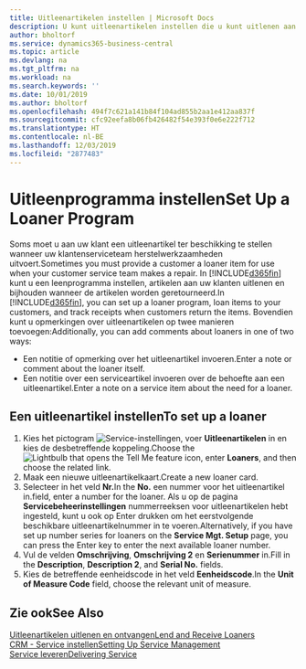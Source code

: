 ```yaml
---
title: Uitleenartikelen instellen | Microsoft Docs
description: U kunt uitleenartikelen instellen die u kunt uitlenen aan klanten ter vervanging van serviceartikelen waarvoor service wordt uitgevoerd.
author: bholtorf
ms.service: dynamics365-business-central
ms.topic: article
ms.devlang: na
ms.tgt_pltfrm: na
ms.workload: na
ms.search.keywords: ''
ms.date: 10/01/2019
ms.author: bholtorf
ms.openlocfilehash: 494f7c621a141b84f104ad855b2aa1e412aa837f
ms.sourcegitcommit: cfc92eefa8b06fb426482f54e393f0e6e222f712
ms.translationtype: HT
ms.contentlocale: nl-BE
ms.lasthandoff: 12/03/2019
ms.locfileid: "2877483"
---
```

# <a name="set-up-a-loaner-program"></a><span data-ttu-id="d7a8b-103">Uitleenprogramma instellen</span><span class="sxs-lookup"><span data-stu-id="d7a8b-103">Set Up a Loaner Program</span></span>
<span data-ttu-id="d7a8b-104">Soms moet u aan uw klant een uitleenartikel ter beschikking te stellen wanneer uw klantenserviceteam herstelwerkzaamheden uitvoert.</span><span class="sxs-lookup"><span data-stu-id="d7a8b-104">Sometimes you must provide a customer a loaner item for use when your customer service team makes a repair.</span></span> <span data-ttu-id="d7a8b-105">In [!INCLUDE[d365fin](includes/d365fin_md.md)] kunt u een leenprogramma instellen, artikelen aan uw klanten uitlenen en bijhouden wanneer de artikelen worden geretourneerd.</span><span class="sxs-lookup"><span data-stu-id="d7a8b-105">In [!INCLUDE[d365fin](includes/d365fin_md.md)], you can set up a loaner program, loan items to your customers, and track receipts when customers return the items.</span></span> <span data-ttu-id="d7a8b-106">Bovendien kunt u opmerkingen over uitleenartikelen op twee manieren toevoegen:</span><span class="sxs-lookup"><span data-stu-id="d7a8b-106">Additionally, you can add comments about loaners in one of two ways:</span></span>  
  
* <span data-ttu-id="d7a8b-107">Een notitie of opmerking over het uitleenartikel invoeren.</span><span class="sxs-lookup"><span data-stu-id="d7a8b-107">Enter a note or comment about the loaner itself.</span></span>  
* <span data-ttu-id="d7a8b-108">Een notitie over een serviceartikel invoeren over de behoefte aan een uitleenartikel.</span><span class="sxs-lookup"><span data-stu-id="d7a8b-108">Enter a note on a service item about the need for a loaner.</span></span>  

## <a name="to-set-up-a-loaner"></a><span data-ttu-id="d7a8b-109">Een uitleenartikel instellen</span><span class="sxs-lookup"><span data-stu-id="d7a8b-109">To set up a loaner</span></span>  
1. <span data-ttu-id="d7a8b-110">Kies het pictogram ![Service-instellingen](media/ui-search/search_small.png "Vertel me wat u wilt doen"), voer **Uitleenartikelen** in en kies de desbetreffende koppeling.</span><span class="sxs-lookup"><span data-stu-id="d7a8b-110">Choose the ![Lightbulb that opens the Tell Me feature](media/ui-search/search_small.png "Tell me what you want to do") icon, enter **Loaners**, and then choose the related link.</span></span>  
2. <span data-ttu-id="d7a8b-111">Maak een nieuwe uitleenartikelkaart.</span><span class="sxs-lookup"><span data-stu-id="d7a8b-111">Create a new loaner card.</span></span> 
3. <span data-ttu-id="d7a8b-112">Selecteer in het veld **Nr.**</span><span class="sxs-lookup"><span data-stu-id="d7a8b-112">In the **No.**</span></span> <span data-ttu-id="d7a8b-113">een nummer voor het uitleenartikel in.</span><span class="sxs-lookup"><span data-stu-id="d7a8b-113">field, enter a number for the loaner.</span></span> <span data-ttu-id="d7a8b-114">Als u op de pagina **Servicebeheerinstellingen** nummerreeksen voor uitleenartikelen hebt ingesteld, kunt u ook op Enter drukken om het eerstvolgende beschikbare uitleenartikelnummer in te voeren.</span><span class="sxs-lookup"><span data-stu-id="d7a8b-114">Alternatively, if you have set up number series for loaners on the **Service Mgt. Setup** page, you can press the Enter key to enter the next available loaner number.</span></span>  
4. <span data-ttu-id="d7a8b-115">Vul de velden **Omschrijving**, **Omschrijving 2** en **Serienummer** in.</span><span class="sxs-lookup"><span data-stu-id="d7a8b-115">Fill in the **Description**, **Description 2**, and **Serial No.** fields.</span></span>  
5. <span data-ttu-id="d7a8b-116">Kies de betreffende eenheidscode in het veld **Eenheidscode**.</span><span class="sxs-lookup"><span data-stu-id="d7a8b-116">In the **Unit of Measure Code** field, choose the relevant unit of measure.</span></span>  
  
## <a name="see-also"></a><span data-ttu-id="d7a8b-117">Zie ook</span><span class="sxs-lookup"><span data-stu-id="d7a8b-117">See Also</span></span>
[<span data-ttu-id="d7a8b-118">Uitleenartikelen uitlenen en ontvangen</span><span class="sxs-lookup"><span data-stu-id="d7a8b-118">Lend and Receive Loaners</span></span>](service-how-to-lend-receive-loaners.md)  
[<span data-ttu-id="d7a8b-119">CRM - Service instellen</span><span class="sxs-lookup"><span data-stu-id="d7a8b-119">Setting Up Service Management</span></span>](service-setup-service.md)  
[<span data-ttu-id="d7a8b-120">Service leveren</span><span class="sxs-lookup"><span data-stu-id="d7a8b-120">Delivering Service</span></span>](service-deliver-service.md)  

